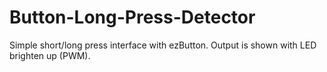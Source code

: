# Button-Long-Press-Detector

Simple short/long press interface with ezButton. Output is shown with LED brighten up (PWM).  
